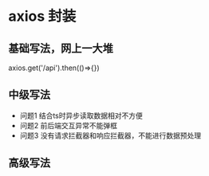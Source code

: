 # axios 封装

## 基础写法，网上一大堆
axios.get('/api').then(()=>{})

## 中级写法
- 问题1 结合ts时异步读取数据相对不方便
- 问题2 前后端交互异常不能弹框
- 问题3 没有请求拦截器和响应拦截器，不能进行数据预处理

## 高级写法
